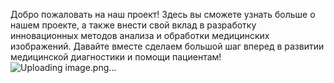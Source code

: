 Добро пожаловать на наш проект! Здесь вы сможете узнать больше о нашем проекте, а также внести свой вклад в разработку инновационных методов анализа и обработки медицинских изображений. Давайте вместе сделаем большой шаг вперед в развитии медицинской диагностики и помощи пациентам!
![Uploading image.png…]()
